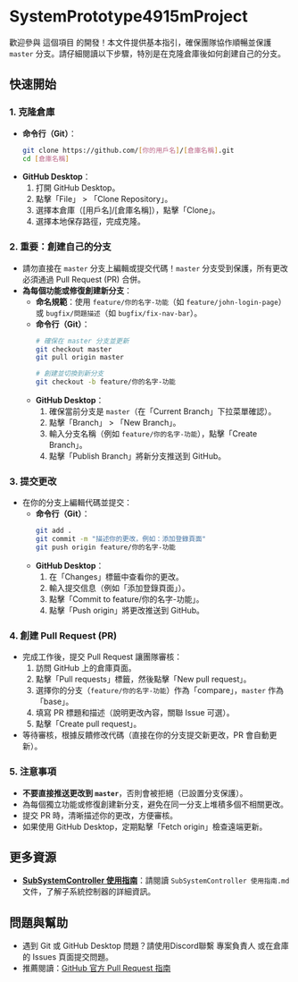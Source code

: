 # SystemPrototype4915mProject

歡迎參與 這個項目 的開發！本文件提供基本指引，確保團隊協作順暢並保護 `master` 分支。請仔細閱讀以下步驟，特別是在克隆倉庫後如何創建自己的分支。

## 快速開始

### 1. 克隆倉庫
- **命令行（Git）**：
  ```bash
  git clone https://github.com/[你的用戶名]/[倉庫名稱].git
  cd [倉庫名稱]
  ```
- **GitHub Desktop**：
  1. 打開 GitHub Desktop。
  2. 點擊「File」 > 「Clone Repository」。
  3. 選擇本倉庫（[用戶名]/[倉庫名稱]），點擊「Clone」。
  4. 選擇本地保存路徑，完成克隆。

### 2. **重要：創建自己的分支**
- 請勿直接在 `master` 分支上編輯或提交代碼！`master` 分支受到保護，所有更改必須通過 Pull Request (PR) 合併。
- **為每個功能或修復創建新分支**：
  - **命名規範**：使用 `feature/你的名字-功能`（如 `feature/john-login-page`）或 `bugfix/問題描述`（如 `bugfix/fix-nav-bar`）。
  - **命令行（Git）**：
    ```bash
    # 確保在 master 分支並更新
    git checkout master
    git pull origin master

    # 創建並切換到新分支
    git checkout -b feature/你的名字-功能
    ```
  - **GitHub Desktop**：
    1. 確保當前分支是 `master`（在「Current Branch」下拉菜單確認）。
    2. 點擊「Branch」 > 「New Branch」。
    3. 輸入分支名稱（例如 `feature/你的名字-功能`），點擊「Create Branch」。
    4. 點擊「Publish Branch」將新分支推送到 GitHub。

### 3. 提交更改
- 在你的分支上編輯代碼並提交：
  - **命令行（Git）**：
    ```bash
    git add .
    git commit -m "描述你的更改，例如：添加登錄頁面"
    git push origin feature/你的名字-功能
    ```
  - **GitHub Desktop**：
    1. 在「Changes」標籤中查看你的更改。
    2. 輸入提交信息（例如「添加登錄頁面」）。
    3. 點擊「Commit to feature/你的名字-功能」。
    4. 點擊「Push origin」將更改推送到 GitHub。

### 4. 創建 Pull Request (PR)
- 完成工作後，提交 Pull Request 讓團隊審核：
  1. 訪問 GitHub 上的倉庫頁面。
  2. 點擊「Pull requests」標籤，然後點擊「New pull request」。
  3. 選擇你的分支（`feature/你的名字-功能`）作為「compare」，`master` 作為「base」。
  4. 填寫 PR 標題和描述（說明更改內容，關聯 Issue 可選）。
  5. 點擊「Create pull request」。
- 等待審核，根據反饋修改代碼（直接在你的分支提交新更改，PR 會自動更新）。

### 5. 注意事項
- **不要直接推送更改到 `master`**，否則會被拒絕（已設置分支保護）。
- 為每個獨立功能或修復創建新分支，避免在同一分支上堆積多個不相關更改。
- 提交 PR 時，清晰描述你的更改，方便審核。
- 如果使用 GitHub Desktop，定期點擊「Fetch origin」檢查遠端更新。

## 更多資源
- **[SubSystemController 使用指南](SubSystemController_usageGuideline.md)**：請閱讀 `SubSystemController 使用指南.md` 文件，了解子系統控制器的詳細資訊。

## 問題與幫助
- 遇到 Git 或 GitHub Desktop 問題？請使用Discord聯繫 專案負責人 或在倉庫的 Issues 頁面提交問題。
- 推薦閱讀：[GitHub 官方 Pull Request 指南](https://docs.github.com/en/pull-requests/collaborating-with-pull-requests/proposing-changes-to-your-work-with-pull-requests/about-pull-requests)
